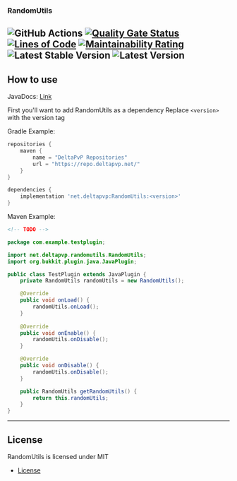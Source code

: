 ### RandomUtils

![GitHub Actions](https://github.com/powercasgamer/RandomUtils/actions/workflows/gradle.yml/badge.svg)
[![Quality Gate Status](https://sonarcloud.io/api/project_badges/measure?project=powercasgamer_RandomUtils&metric=alert_status)](https://sonarcloud.io/dashboard?id=powercasgamer_RandomUtils)
[![Lines of Code](https://sonarcloud.io/api/project_badges/measure?project=powercasgamer_RandomUtils&metric=ncloc)](https://sonarcloud.io/dashboard?id=powercasgamer_RandomUtils)
[![Maintainability Rating](https://sonarcloud.io/api/project_badges/measure?project=powercasgamer_RandomUtils&metric=sqale_rating)](https://sonarcloud.io/dashboard?id=powercasgamer_RandomUtils)
![Latest Stable Version](https://img.shields.io/github/v/tag/powercasgamer/RandomUtils?sort=semver)
![Latest Version](https://img.shields.io/maven-metadata/v?metadataUrl=https%3A%2F%2Frepos.deltapvp.net%2Fall%2Fnet%2Fdeltapvp%2FRandomUtils%2Fmaven-metadata.xml)
---
## How to use

JavaDocs: [Link](https://powercasgamer.github.io/RandomUtils)

First you'll want to add RandomUtils as a dependency
Replace `<version>` with the version tag

Gradle Example:
```groovy
repositories {
    maven {
        name = "DeltaPvP Repositories"
        url = "https://repo.deltapvp.net/"
    }
}

dependencies {
    implementation 'net.deltapvp:RandomUtils:<version>'
}
```

Maven Example:
```xml
<!-- TODO -->
```

```java
package com.example.testplugin;

import net.deltapvp.randomutils.RandomUtils;
import org.bukkit.plugin.java.JavaPlugin;

public class TestPlugin extends JavaPlugin {
    private RandomUtils randomUtils = new RandomUtils();

    @Override
    public void onLoad() {
        randomUtils.onLoad();
    }
    
    @Override
    public void onEnable() {
        randomUtils.onDisable();
    }

    @Override
    public void onDisable() {
        randomUtils.onDisable();
    }

    public RandomUtils getRandomUtils() {
        return this.randomUtils;
    }
}
```

---
## License

RandomUtils is licensed under MIT

- [License](https://github.com/powercasgamer/RandomUtils/blob/master/LICENSE)